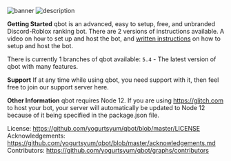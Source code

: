 ![banner](https://i.gyazo.com/d1e27498ee65b42783f302aaeddf29b2.png)
![description](https://i.gyazo.com/0926bf0ae23fb20f4449b6d5445fc4d8.png)

**Getting Started**
qbot is an advanced, easy to setup, free, and unbranded Discord-Roblox ranking bot. There are 2 versions of instructions available. A video on how to set up and host the bot, and [written instructions](https://github.com/yogurtsyum/qbot/wiki/setup) on how to setup and host the bot. 

There is currently 1 branches of qbot available: 
`5.4` - The latest version of qbot with many features.

**Support**
If at any time while using qbot, you need support with it, then feel free to join our support server here.

**Other Information**
qbot requires Node 12. If you are using https://glitch.com to host your bot, your server will automatically be updated to Node 12 because of it being specified in the package.json file.

License: https://github.com/yogurtsyum/qbot/blob/master/LICENSE
Acknowledgements: https://github.com/yogurtsyum/qbot/blob/master/acknowledgements.md
Contributors: https://github.com/yogurtsyum/qbot/graphs/contributors
